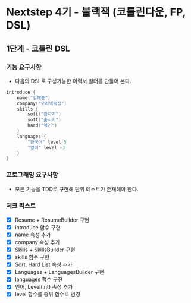 # Nextstep 4기 - 블랙잭 (코틀린다운, FP, DSL)

## 1단계 - 코틀린 DSL

### 기능 요구사항

* 다음의 DSL로 구성가능한 이력서 빌더를 만들어 본다.

```kotlin
introduce {
    name("김해중")
    company("오리백숙집")
    skills {
        soft("잠자기")
        soft("숨시기")
        hard("먹기")
    }
    languages {
        "한국어" level 5
        "영어" level -3
    }
}
```

### 프로그래밍 요구사항

* 모든 기능을 TDD로 구현해 단위 테스트가 존재해야 한다.

### 체크 리스트

* [x] Resume + ResumeBuilder 구현
* [x] introduce 함수 구현
* [x] name 속성 추가
* [x] company 속성 추가
* [x] Skills + SkillsBuilder 구현
* [x] skills 함수 구현
* [x] Sort, Hard List 속성 추가
* [x] Languages + LanguagesBuilder 구현
* [x] languages 함수 구현
* [x] 언어, Level(Int) 속성 추가
* [x] level 함수를 중위 함수로 변경
